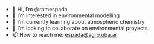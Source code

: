 - 👋 Hi, I’m @ramespada
- 👀 I’m interested in environmental modelling
- 🌱 I’m currently learning about atmospheric chemistry
- 💞️ I’m looking to collaborate on environmental proyects
- 📫 How to reach me: espada@agro.uba.ar

<!---
ramespada/ramespada is a ✨ special ✨ repository because its `README.md` (this file) appears on your GitHub profile.
You can click the Preview link to take a look at your changes.
--->
